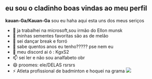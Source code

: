 ## eu sou o cladinho boas vindas ao meu perfil


**kauan-Ga/Kauan-Ga** sou eu haha
aqui esta uns dos meus seriços


- 🔭 ja trabalhei na microsoft,sou irmão do Ellon munsk
- 🌱 minhas sementes favoritas são as de melão
- 👯 sei dançar break e forró
- 🤔 sabe quentos anos eu tenho????? pse nem eu 
- 💬 meu discord ai ó : KgxS2 
- 📫 sei ler e não sou analfabeto obr
- 😄 proomes: ele/DELAS rsrsrs
- ⚡ Atleta profissional de badminton e hoquei na grama
![](https://tenor.com/pt-BR/view/pessi-gif-21021529)

